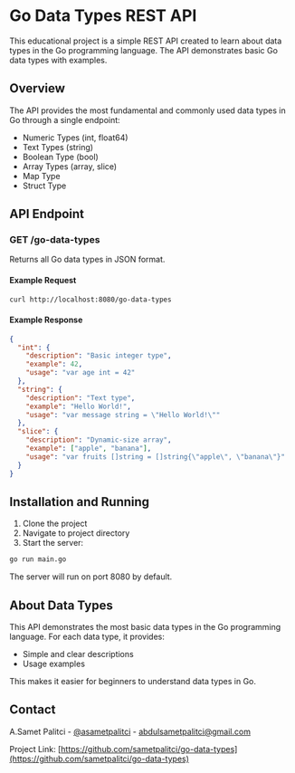 # Go Data Types REST API

This educational project is a simple REST API created to learn about data types in the Go programming language. The API demonstrates basic Go data types with examples.

## Overview

The API provides the most fundamental and commonly used data types in Go through a single endpoint:

- Numeric Types (int, float64)
- Text Types (string)
- Boolean Type (bool)
- Array Types (array, slice)
- Map Type
- Struct Type

## API Endpoint
### GET /go-data-types

Returns all Go data types in JSON format.

#### Example Request
```bash
curl http://localhost:8080/go-data-types
```

#### Example Response
```json
{
  "int": {
    "description": "Basic integer type",
    "example": 42,
    "usage": "var age int = 42"
  },
  "string": {
    "description": "Text type",
    "example": "Hello World!",
    "usage": "var message string = \"Hello World!\""
  },
  "slice": {
    "description": "Dynamic-size array",
    "example": ["apple", "banana"],
    "usage": "var fruits []string = []string{\"apple\", \"banana\"}"
  }
}
```

## Installation and Running

1. Clone the project
2. Navigate to project directory
3. Start the server:
```bash
go run main.go
```

The server will run on port 8080 by default.

## About Data Types

This API demonstrates the most basic data types in the Go programming language. For each data type, it provides:
- Simple and clear descriptions
- Usage examples

This makes it easier for beginners to understand data types in Go.


## Contact

A.Samet Palitci - [@asametpalitci](https://twitter.com/asametpalitci) - abdulsametpalitci@gmail.com

Project Link: [https://github.com/sametpalitci/go-data-types](https://github.com/sametpalitci/go-data-types)
